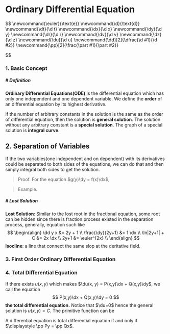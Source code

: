 



# Ordinary Differential Equation

$$
\newcommand{\euler}{\text{e}}
\newcommand{\d}{\text{d}}
\newcommand{\dt}{\d t}
\newcommand{\dx}{\d x}
\newcommand{\dy}{\d y}
\newcommand{\dr}{\d r}
\newcommand{\dv}{\d v}
\newcommand{\dz}{\d z}
\newcommand{\du}{\d u}
\newcommand{\dd}[2]{\dfrac{\d #1}{\d #2}}
\newcommand{\pp}[2]{\frac{\part #1}{\part #2}}

$$

### 1. Basic Concept

##### # Definition

**Ordinary Differential Equations(ODE)** is the differential equation which has only one independent and one dependent variable. We define the **order** of an differential equation by its highest derivative.

If the number of arbitrary constants in the solution is the same as the order of differential equation, then the solution is **general solution**. The solution without any arbitrary constant is a **special solution**. The graph of a special solution is **integral curve**.







## 2. Separation of Variables 

If the two variables(one independent and on dependent) with its derivatives could be separated to both sides of the equations, we can do that and then simply integral both sides to get the solution.

> Proof. For the equation $g(y)\dy = f(x)\dx$, 
>
> 

> Example.
>
> 











##### # Lost Solution

**Lost Solution**: Similar to the lost root in the fractional equation, some root can be hidden since there is fraction process existed in the separation process, generally, equation such like
$$
\begin{align}
\dd y x &= 2y + 1 \\
\frac{\dy}{2y+1} &= 1 \dx \\
\ln|2y+1| + C &= 2x \dx \\
2y+1 &= \euler^{2x} \\
\end{align}
$$
**Isocline**: a line that connect the same slop at the deritative field.







### 3. First Order Ordinary Differential Equation









### 4. Total Differential Equation

If there exists $u(x,y)$ which makes $\du(x, y) = P(x,y)\dx + Q(x,y)\dy$, we call the equation
$$
P(x,y)\dx + Q(x,y)\dy = 0
$$
**the total differential equation.** Notice that $\du=0$ hence the general solution is $u(x,y)=C$. The primitive function can be 





A differential equation is total differential equation if and only if $\displaystyle \pp Py = \pp Qx$.













